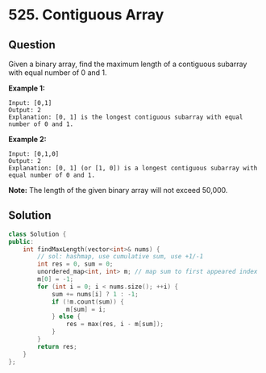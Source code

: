 # 525. Contiguous Array

## Question

Given a binary array, find the maximum length of a contiguous subarray with equal number of 0 and 1.

**Example 1:**

```text
Input: [0,1]
Output: 2
Explanation: [0, 1] is the longest contiguous subarray with equal number of 0 and 1.
```

**Example 2:**

```text
Input: [0,1,0]
Output: 2
Explanation: [0, 1] (or [1, 0]) is a longest contiguous subarray with equal number of 0 and 1.
```

**Note:** The length of the given binary array will not exceed 50,000.

## Solution

```cpp
class Solution {
public:
    int findMaxLength(vector<int>& nums) {
        // sol: hashmap, use cumulative sum, use +1/-1
        int res = 0, sum = 0;
        unordered_map<int, int> m; // map sum to first appeared index
        m[0] = -1;
        for (int i = 0; i < nums.size(); ++i) {
            sum += nums[i] ? 1 : -1;
            if (!m.count(sum)) {
                m[sum] = i;
            } else {
                res = max(res, i - m[sum]);
            }
        }
        return res;
    }
};
```

